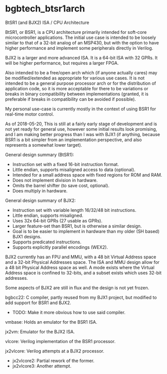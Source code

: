 # bgbtech_btsr1arch
BtSR1 (and BJX2) ISA / CPU Architecture

BtSR1, or BSR1, is a CPU architecture primarily intended for soft-core microcontroller applications.
The initial use case is intended to be loosely similar to that of a 32-bit analog of an MSP430, but with the option to
have higher performance and implement some peripherals directly in Verilog.

BJX2 is a larger and more advanced ISA. It is a 64-bit ISA with 32 GPRs. It will be higher performance, but requires a larger FPGA.


Also intended to be a free/open arch which (if anyone actually cares) may be modified/extended as appropriate for various
use cases. It is not intended to be a general purpose processor arch or for the distribution of application code, so it is
more acceptable for there to be variations or breaks in binary compatibility between implementations (granted, it is
preferable if breaks in compatibility can be avoided if possible).

My personal use-case is currently mostly in the context of using BSR1 for real-time motor control.

As of 2018-05-20, This is still at a fairly early stage of development and is not yet ready for general use, however some
initial results look promising, and I am making better progress than I was with BJX1 (if anything, because BSR1 is a bit simpler
from an implementation perspective, and also represents a somewhat lower target).


General design summary (BtSR1):
* Instruction set with a fixed 16-bit instruction format.
* Little endian, supports misaligned access to data (optional).
* Intended for a small address space with fixed regions for ROM and RAM.
* Does not implement division in hardware.
* Omits the barrel shifter (to save cost, optional).
* Does multiply in hardware.

General design summary of BJX2:
* Instruction set with variable length 16/32/48 bit instructions.
* Little endian, supports misaligned.
* Uses 32x 64-bit GPRs (27 usable as GPRs).
* Larger feature-set than BSR1, but is otherwise a similar design.
* Goal is to be easier to implement in hardware than my older (SH based) BJX1 designs.
* Supports predicated instructions.
* Supports explicitly parallel encodings (WEX2).

BJX2 currently has an FPU and MMU, with a 48 bit Virtual Address space and a 32-bit Physical Addresses space. The ISA and MMU design allow for a 48 bit Physical Address space as well. A mode exists where the Virtual Address space is confined to 32-bits, and a subset exists which uses 32-bit addresses.

Some aspects of BJX2 are still in flux and the design is not yet frozen.


bgbcc22: C compiler, partly reused from my BJX1 project, but modified to add support for BSR1 and BJX2.
* TODO: Make it more obvious how to use said compiler.

vmbase: Holds an emulator for the BSR1 ISA.

jx2vm: Emulator for the BJX2 ISA.

vlcore: Verilog implementation of the BSR1 processor.

jx2vlcore: Verilog attempts at a BJX2 processor.
* jx2vlcore2: Partial rework of the former.
* jx2vlcore3: Another attempt.

